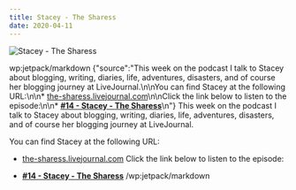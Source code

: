 ```yaml
---
title: Stacey - The Sharess
date: 2020-04-11
---
```


![Stacey - The Sharess](https://source.unsplash.com/dUPDhdeCN84/1600x900)

wp:jetpack/markdown {"source":"This week on the podcast I talk to Stacey about blogging, writing, diaries, life, adventures, disasters, and of course her blogging journey at LiveJournal.\n\nYou can find Stacey at the following URL:\n\n* [the-sharess.livejournal.com](https:\/\/the-sharess.livejournal.com)\n\nClick the link below to listen to the episode:\n\n* **[#14 - Stacey - The Sharess](https:\/\/anchor.fm\/jonbeckett\/episodes\/14\u002d\u002d-Stacey\u002d\u002d-The-Sharess-eckv5m\/a-a1tfulh)**\n"}  This week on the podcast I talk to Stacey about blogging, writing, diaries, life, adventures, disasters, and of course her blogging journey at LiveJournal.

You can find Stacey at the following URL:

* [the-sharess.livejournal.com](https://the-sharess.livejournal.com)
Click the link below to listen to the episode:

* **[#14 - Stacey - The Sharess](https://anchor.fm/jonbeckett/episodes/14---Stacey---The-Sharess-eckv5m/a-a1tfulh)**
/wp:jetpack/markdown 